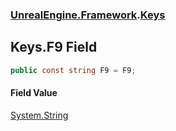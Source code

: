 ### [UnrealEngine.Framework](./UnrealEngine-Framework.md 'UnrealEngine.Framework').[Keys](./Keys.md 'UnrealEngine.Framework.Keys')
## Keys.F9 Field
  
```csharp
public const string F9 = F9;
```
#### Field Value
[System.String](https://docs.microsoft.com/en-us/dotnet/api/System.String 'System.String')  
